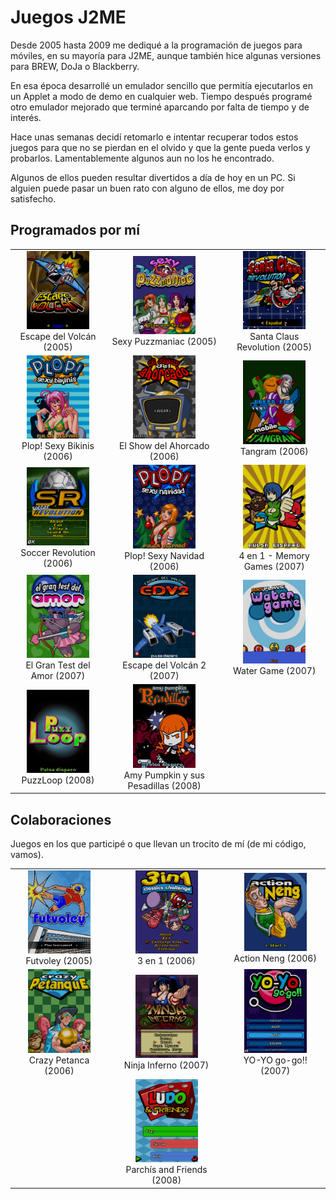 # Juegos J2ME
Desde 2005 hasta 2009 me dediqué a la programación de juegos para móviles, en su mayoría para J2ME, aunque también hice algunas versiones para BREW, DoJa o Blackberry.

En esa época desarrollé un emulador sencillo que permitía ejecutarlos en un Applet a modo de demo en cualquier web. Tiempo después programé otro emulador mejorado que terminé aparcando por falta de tiempo y de interés.

Hace unas semanas decidí retomarlo e intentar recuperar todos estos juegos para que no se pierdan en el olvido y que la gente pueda verlos y probarlos. Lamentablemente algunos aun no los he encontrado.

Algunos de ellos pueden resultar divertidos a día de hoy en un PC. Si alguien puede pasar un buen rato con alguno de ellos, me doy por satisfecho.

## Programados por mí

||||
|:---:|:---:|:---:|
[<img src="screenshots/Escape_menu.png" width="100" />](Escape.md)<br>Escape del Volcán (2005) | [<img src="screenshots/Puzzmaniac_title.png" width="100" />](Puzzmaniac.md)<br>Sexy Puzzmaniac (2005) | [<img src="screenshots/SantaRev_menu.png" width="100" />](SantaRev.md)<br>Santa Claus Revolution (2005)
[<img src="screenshots/PlopSexyBikinis_title.png" width="100" />](PlopSexyBikinis.md)<br>Plop! Sexy Bikinis (2006) | [<img src="screenshots/Ahorcado_menu.png" width="100" />](Ahorcado.md)<br>El Show del Ahorcado (2006) | [<img src="screenshots/Tangram_title.png" width="100" />](Tangram.md)<br>Tangram (2006)
 [<img src="screenshots/SoccerRevolution_menu.png" width="100" />](SoccerRevolution.md)<br>Soccer Revolution (2006) | [<img src="screenshots/SexyPlop_title.png" width="100" />](SexyPlop.md)<br>Plop! Sexy Navidad (2006) | [<img src="screenshots/CuatroEnUno_title.png" width="100" />](CuatroEnUno.md)<br>4 en 1 - Memory Games (2007)
 [<img src="screenshots/TestAmor_title.png" width="100" />](TestAmor.md)<br>El Gran Test del Amor (2007) | [<img src="screenshots/EdV2_title.png" width="100" />](EdV2.md)<br>Escape del Volcán 2 (2007) | [<img src="screenshots/WaterGame_menu.png" width="100" />](WaterGame.md)<br>Water Game (2007)
 | [<img src="screenshots/PuzzLoop_title.png" width="100" />](PuzzLoop.md)<br>PuzzLoop (2008) | [<img src="screenshots/Amy_title.png" width="100" />](Amy.md)<br>Amy Pumpkin y sus Pesadillas (2008) |

## Colaboraciones
Juegos en los que participé o que llevan un trocito de mí (de mi código, vamos).

||||
|:---:|:---:|:---:|
[<img src="screenshots/Futvoley_menu.png" width="100" />](Futvoley.md)<br>Futvoley (2005) | [<img src="screenshots/TresEnUno_menu.png" width="100" />](TresEnUno.md)<br>3 en 1 (2006) |[<img src="screenshots/ActionNeng_menu.png" width="100" />](ActionNeng.md)<br>Action Neng (2006) 
[<img src="screenshots/Petanca_title.png" width="100" />](Petanca.md)<br>Crazy Petanca (2006) | [<img src="screenshots/NinjaInferno_menu.png" width="100" />](NinjaInferno.md)<br>Ninja Inferno (2007) | [<img src="screenshots/YoYoGoGo_menu.png" width="100" />](YoYoGoGo.md)<br>YO-YO go-go!! (2007)
| | [<img src="screenshots/ParchisAndFriends_menu.png" width="100" />](ParchisAndFriends.md)<br>Parchís and Friends (2008)
